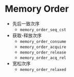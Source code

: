# Memory Order

* 先后一致次序
  * `memory_order_seq_cst`
* 获取-释放次序
  * `memory_order_consume`
  * `memory_order_acquire`
  * `memory_order_release`
  * `memory_order_acq_rel`
* 宽松次序
  * `memory_order_relaxed`

